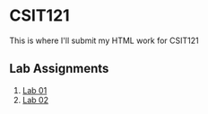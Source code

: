 # CSIT121
This is where I'll submit my HTML work for CSIT121
<h2>Lab Assignments</h2>
<ol>
  <li><a href="https://db-downing.github.io/CSIT121/lab01/aboutme.html">Lab 01</a></li>
  <li><a href="https://db-downing.github.io/CSIT121/lab02/HTMLbasics.html">Lab 02</a></li>
</ol>
